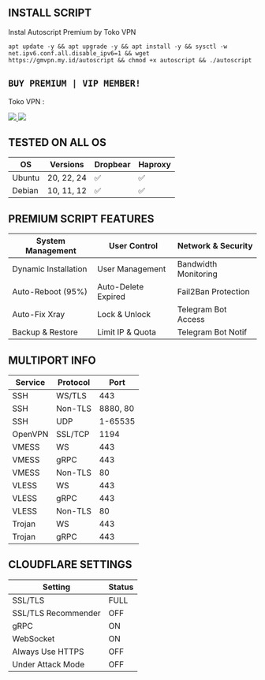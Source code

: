 ## INSTALL SCRIPT 
Instal Autoscript Premium by Toko VPN
```
apt update -y && apt upgrade -y && apt install -y && sysctl -w net.ipv6.conf.all.disable_ipv6=1 && wget https://gmvpn.my.id/autoscript && chmod +x autoscript && ./autoscript
```
## `BUY PREMIUM | VIP MEMBER!`
Toko VPN :

<a href="https://wa.me/+628984880039" target="_blank">
  <img src="https://img.shields.io/badge/WhatsApp-Click%20Here-success?style=flat&logo=whatsapp">
</a>
<a href="https://t.me/gemilangkinasih" target="_blank">
  <img src="https://img.shields.io/badge/Telegram-Click%20Here-0088CC?style=flat&logo=telegram">
</a>

## TESTED ON ALL OS

| OS      | Versions    | Dropbear | Haproxy |
|---------|-------------|----------|---------|
| Ubuntu  | 20, 22, 24  | ✅      | ✅      |
| Debian  | 10, 11, 12  | ✅      | ✅      |

## PREMIUM SCRIPT FEATURES

| System Management    | User Control               | Network & Security   |
|----------------------|----------------------------|----------------------|
| Dynamic Installation | User Management            | Bandwidth Monitoring |
| Auto-Reboot (95%)    | Auto-Delete Expired        | Fail2Ban Protection  |
| Auto-Fix Xray        | Lock & Unlock              | Telegram Bot Access  |
| Backup & Restore     | Limit IP & Quota           | Telegram Bot Notif   |


## MULTIPORT INFO

| Service          | Protocol | Port     |
|------------------|----------|----------|
| SSH              | WS/TLS   | 443      |
| SSH              | Non-TLS  | 8880, 80 |
| SSH              | UDP      | 1-65535  |
| OpenVPN          | SSL/TCP  | 1194     |
| VMESS            | WS       | 443      |
| VMESS            | gRPC     | 443      |
| VMESS            | Non-TLS  | 80       |
| VLESS            | WS       | 443      |
| VLESS            | gRPC     | 443      |
| VLESS            | Non-TLS  | 80       |
| Trojan           | WS       | 443      |
| Trojan           | gRPC     | 443      |

## CLOUDFLARE SETTINGS

| Setting             | Status |
|---------------------|--------|
| SSL/TLS             | FULL   |
| SSL/TLS Recommender | OFF    |
| gRPC                | ON     |
| WebSocket           | ON     |
| Always Use HTTPS    | OFF    |
| Under Attack Mode   | OFF    |






